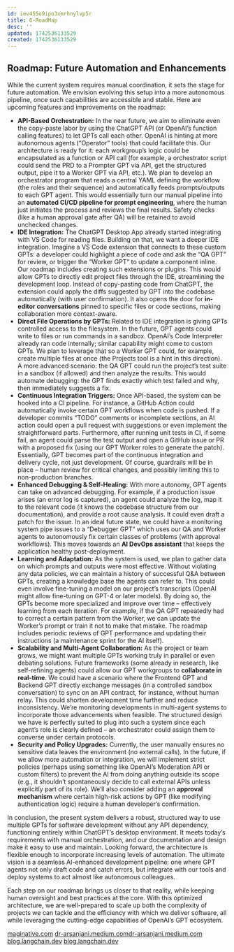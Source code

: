 ```yaml
---
id: iev455o9ipo3xmrhnylvp5r
title: 6-RoadMap
desc: ''
updated: 1742536133529
created: 1742536133529
---
```

## Roadmap: Future Automation and Enhancements

While the current system requires manual coordination, it sets the stage for future automation. We envision evolving this setup into a more autonomous pipeline, once such capabilities are accessible and stable. Here are upcoming features and improvements on the roadmap:

- **API-Based Orchestration:** In the near future, we aim to eliminate even the copy-paste labor by using the ChatGPT API (or OpenAI’s function calling features) to let GPTs call each other. OpenAI is hinting at more autonomous agents (“Operator” tools) that could facilitate this​. Our architecture is ready for it: each workgroup’s logic could be encapsulated as a function or API call (for example, a orchestrator script could send the PRD to a Prompter GPT via API, get the structured output, pipe it to a Worker GPT via API, etc.). We plan to develop an orchestrator program that reads a central YAML defining the workflow (the roles and their sequence) and automatically feeds prompts/outputs to each GPT agent. This would essentially turn our manual pipeline into an **automated CI/CD pipeline for prompt engineering**, where the human just initiates the process and reviews the final results. Safety checks (like a human approval gate after QA) will be retained to avoid unchecked changes.
- **IDE Integration:** The ChatGPT Desktop App already started integrating with VS Code for reading files​. Building on that, we want a deeper IDE integration. Imagine a VS Code extension that connects to these custom GPTs: a developer could highlight a piece of code and ask the “QA GPT” for review, or trigger the “Worker GPT” to update a component inline. Our roadmap includes creating such extensions or plugins. This would allow GPTs to directly edit project files through the IDE, streamlining the development loop. Instead of copy-pasting code from ChatGPT, the extension could apply the diffs suggested by GPT into the codebase automatically (with user confirmation). It also opens the door for **in-editor conversations** pinned to specific files or code sections, making collaboration more context-aware.
- **Direct File Operations by GPTs:** Related to IDE integration is giving GPTs controlled access to the filesystem. In the future, GPT agents could write to files or run commands in a sandbox. OpenAI’s Code Interpreter already ran code internally; similar capability might come to custom GPTs. We plan to leverage that so a Worker GPT could, for example, create multiple files at once (the Projects tool is a hint in this direction). A more advanced scenario: the QA GPT could run the project’s test suite in a sandbox (if allowed) and then analyze the results. This would automate debugging: the GPT finds exactly which test failed and why, then immediately suggests a fix.
- **Continuous Integration Triggers:** Once API-based, the system can be hooked into a CI pipeline. For instance, a GitHub Action could automatically invoke certain GPT workflows when code is pushed. If a developer commits “TODO” comments or incomplete sections, an AI action could open a pull request with suggestions or even implement the straightforward parts. Furthermore, after running unit tests in CI, if some fail, an agent could parse the test output and open a GitHub issue or PR with a proposed fix (using our GPT Worker roles to generate the patch). Essentially, GPT becomes part of the continuous integration and delivery cycle, not just development. Of course, guardrails will be in place – human review for critical changes, and possibly limiting this to non-production branches.
- **Enhanced Debugging & Self-Healing:** With more autonomy, GPT agents can take on advanced debugging. For example, if a production issue arises (an error log is captured), an agent could analyze the log, map it to the relevant code (it knows the codebase structure from our documentation), and provide a root cause analysis. It could even draft a patch for the issue. In an ideal future state, we could have a monitoring system pipe issues to a “Debugger GPT” which uses our QA and Worker agents to autonomously fix certain classes of problems (with approval workflows). This moves towards an **AI DevOps assistant** that keeps the application healthy post-deployment.
- **Learning and Adaptation:** As the system is used, we plan to gather data on which prompts and outputs were most effective. Without violating any data policies, we can maintain a history of successful Q&A between GPTs, creating a knowledge base the agents can refer to. This could even involve fine-tuning a model on our project’s transcripts (OpenAI might allow fine-tuning on GPT-4 or later models). By doing so, the GPTs become more specialized and improve over time – effectively learning from each iteration. For example, if the QA GPT repeatedly had to correct a certain pattern from the Worker, we can update the Worker’s prompt or train it not to make that mistake. The roadmap includes periodic reviews of GPT performance and updating their instructions (a maintenance sprint for the AI itself).
- **Scalability and Multi-Agent Collaboration:** As the project or team grows, we might want multiple GPTs working truly in parallel or even debating solutions. Future frameworks (some already in research, like self-refining agents) could allow our GPT workgroups to **collaborate in real-time**. We could have a scenario where the Frontend GPT and Backend GPT directly exchange messages (in a controlled sandbox conversation) to sync on an API contract, for instance, without human relay. This could shorten development time further and reduce inconsistency. We’re monitoring developments in multi-agent systems to incorporate those advancements when feasible. The structured design we have is perfectly suited to plug into such a system since each agent’s role is clearly defined – an orchestrator could assign them to converse under certain protocols​.
- **Security and Policy Upgrades:** Currently, the user manually ensures no sensitive data leaves the environment (no external calls). In the future, if we allow more automation or integration, we will implement strict policies (perhaps using something like OpenAI’s Moderation API or custom filters) to prevent the AI from doing anything outside its scope (e.g., it shouldn’t spontaneously decide to call external APIs unless explicitly part of its role). We’ll also consider adding an **approval mechanism** where certain high-risk actions by GPT (like modifying authentication logic) require a human developer’s confirmation.

In conclusion, the present system delivers a robust, structured way to use multiple GPTs for software development without any API dependency, functioning entirely within ChatGPT’s desktop environment. It meets today’s requirements with manual orchestration, and our documentation and design make it easy to use and maintain. Looking forward, the architecture is flexible enough to incorporate increasing levels of automation. The ultimate vision is a seamless AI-enhanced development pipeline: one where GPT agents not only draft code and catch errors, but integrate with our tools and deploy systems to act almost like autonomous colleagues. 

Each step on our roadmap brings us closer to that reality, while keeping human oversight and best practices at the core. With this optimized architecture, we are well-prepared to scale up both the complexity of projects we can tackle and the efficiency with which we deliver software, all while leveraging the cutting-edge capabilities of OpenAI’s GPT ecosystem.    

[maginative.com](https://www.maginative.com/article/openai-adds-deeper-system-integration-to-chatgpt-desktop-apps-for-mac-and-windows/#:~:text=%2A%20A%20new%20,users%2C%20but%20it%20will%20soon)
[dr-arsanjani.medium.com](https://dr-arsanjani.medium.com/the-anatomy-of-agentic-ai-0ae7d243d13c#:~:text=The%20diagram%20illustrates%20a%20multi,technical%20details%20are%20as%20follows)
​[dr-arsanjani.medium.com](https://dr-arsanjani.medium.com/the-anatomy-of-agentic-ai-0ae7d243d13c#:~:text=circumstances%2C%20making%20decisions%2C%20and%20taking,the%20collective%20knowledge%20and%20strategies)
[blog.langchain.dev](https://blog.langchain.dev/langgraph-multi-agent-workflows/#:~:text=Each%20agent%20can%20have%20its,collaborate%20with%20the%20other%20agents)
[blog.langchain.dev](https://blog.langchain.dev/langgraph-multi-agent-workflows/#:~:text=,without%20breaking%20the%20larger%20application)